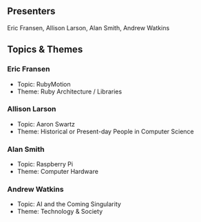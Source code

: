 ## Presenters

Eric Fransen, Allison Larson, Alan Smith, Andrew Watkins

## Topics & Themes

### Eric Fransen

* Topic: RubyMotion
* Theme: Ruby Architecture / Libraries

### Allison Larson

* Topic: Aaron Swartz
* Theme: Historical or Present-day People in Computer Science

### Alan Smith

* Topic: Raspberry Pi
* Theme: Computer Hardware

### Andrew Watkins

* Topic: AI and the Coming Singularity
* Theme: Technology & Society
